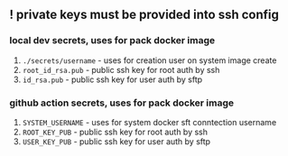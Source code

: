 ## ! private keys must be provided into ssh config

### local dev secrets, uses for pack docker image

1. `./secrets/username` - uses for creation user on system image create
2. `root_id_rsa.pub` - public ssh key for root auth by ssh
3. `id_rsa.pub` - public ssh key for user auth by sftp

### github action secrets, uses for pack docker image

1. `SYSTEM_USERNAME` - uses for system docker sft conntection username
2. `ROOT_KEY_PUB` - public ssh key for root auth by ssh
3. `USER_KEY_PUB` - public ssh key for user auth by sftp

